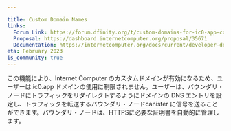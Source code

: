 ```yaml
---

title: Custom Domain Names
links:
  Forum Link: https://forum.dfinity.org/t/custom-domains-for-ic0-app-community-consideration/6162
  Proposal: https://dashboard.internetcomputer.org/proposal/35671
  Documentation: https://internetcomputer.org/docs/current/developer-docs/production/custom-domain/
eta: February 2023
is_community: true
---
```

この機能により、Internet Computer のカスタムドメインが有効になるため、ユーザーは<canister id>.ic0.app ドメインの使用に制限されません。ユーザーは、バウンダリ・ノードにトラフィックをリダイレクトするようにドメインの DNS エントリを設定し、トラフィックを転送するバウンダリ・ノードcanister に信号を送ることができます。バウンダリ・ノードは、HTTPSに必要な証明書を自動的に管理します。

<!---


This feature enables custom domains on the Internet Computer, so users will not be restricted to using the <canister id>.ic0.app domains. Users can configure the DNS entries of their domain to redirect traffic to the boundary nodes and signal the boundary nodes of the canister to which the traffic should be forwarded. Boundary nodes automatically manage the required certificates for HTTPS.

-->
